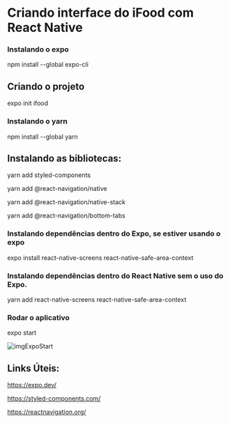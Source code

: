 # Criando interface do iFood com React Native

### Instalando o expo
npm install --global expo-cli

## Criando o projeto

expo init ifood

### Instalando o yarn
npm install --global yarn

## Instalando as bibliotecas:

yarn add styled-components

yarn add @react-navigation/native

yarn add @react-navigation/native-stack

yarn add @react-navigation/bottom-tabs

### Instalando dependências dentro do Expo, se estiver usando o expo 

expo install react-native-screens react-native-safe-area-context

### Instalando dependências dentro do React Native sem o uso do Expo. 

yarn add react-native-screens react-native-safe-area-context

### Rodar o aplicativo

expo start

![imgExpoStart](https://user-images.githubusercontent.com/82118386/149536272-641733d0-6083-4cd5-a8ca-a2863703f288.png)


## Links Úteis:

https://expo.dev/

https://styled-components.com/

https://reactnavigation.org/


